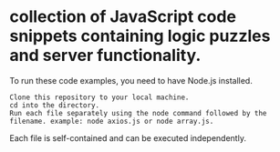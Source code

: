 # collection of JavaScript code snippets containing logic puzzles and server functionality.

To run these code examples, you need to have Node.js installed.

    Clone this repository to your local machine.
    cd into the directory.
    Run each file separately using the node command followed by the filename. example: node axios.js or node array.js.

Each file is self-contained and can be executed independently.